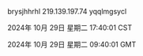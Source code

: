 brysjhhrhl 219.139.197.74 yqqlmgsycl

2024年 10月 29日 星期二 17:40:01 CST

2024年 10月 29日 星期二 09:40:01 GMT
